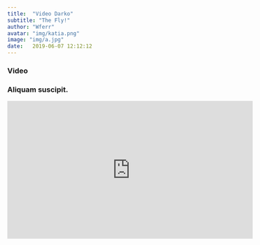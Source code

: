 ```yaml
---
title:  "Video Darko"
subtitle: "The Fly!"
author: "Wferr"
avatar: "img/katia.png"
image: "img/a.jpg"
date:   2019-06-07 12:12:12
---
```


### Video


### Aliquam suscipit.


<iframe width="560" height="315" src="https://www.youtube.com/embed/pD_UxISthPY" frameborder="0" allow="accelerometer; autoplay; encrypted-media; gyroscope; picture-in-picture" allowfullscreen></iframe>
